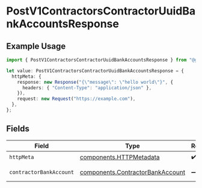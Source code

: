 # PostV1ContractorsContractorUuidBankAccountsResponse

## Example Usage

```typescript
import { PostV1ContractorsContractorUuidBankAccountsResponse } from "@gusto/embedded-api/models/operations/postv1contractorscontractoruuidbankaccounts.js";

let value: PostV1ContractorsContractorUuidBankAccountsResponse = {
  httpMeta: {
    response: new Response("{\"message\": \"hello world\"}", {
      headers: { "Content-Type": "application/json" },
    }),
    request: new Request("https://example.com"),
  },
};
```

## Fields

| Field                                                                                | Type                                                                                 | Required                                                                             | Description                                                                          |
| ------------------------------------------------------------------------------------ | ------------------------------------------------------------------------------------ | ------------------------------------------------------------------------------------ | ------------------------------------------------------------------------------------ |
| `httpMeta`                                                                           | [components.HTTPMetadata](../../models/components/httpmetadata.md)                   | :heavy_check_mark:                                                                   | N/A                                                                                  |
| `contractorBankAccount`                                                              | [components.ContractorBankAccount](../../models/components/contractorbankaccount.md) | :heavy_minus_sign:                                                                   | Example response                                                                     |